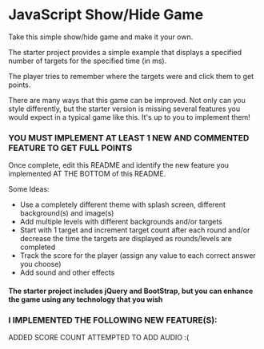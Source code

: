 # JavaScript Show/Hide Game

Take this simple show/hide game and make it your own.

The starter project provides a simple example that displays a specified number of targets for the specified time (in ms).

The player tries to remember where the targets were and click them to get points.

There are many ways that this game can be improved. Not only can you style differently, but the starter version is missing several features you would expect in a typical game like this. It's up to you to implement them!

### YOU MUST IMPLEMENT AT LEAST 1 NEW AND COMMENTED FEATURE TO GET FULL POINTS

Once complete, edit this README and identify the new feature you implemented AT THE BOTTOM of this README.

Some Ideas:

* Use a completely different theme with splash screen, different background(s) and image(s)
* Add multiple levels with different backgrounds and/or targets
* Start with 1 target and increment target count after each round and/or decrease the time the targets are displayed as rounds/levels are completed
* Track the score for the player (assign any value to each correct answer you choose)
* Add sound and other effects


#### The starter project includes jQuery and BootStrap, but you can enhance the game using any technology that you wish

### I IMPLEMENTED THE FOLLOWING NEW FEATURE(S):

ADDED SCORE COUNT
ATTEMPTED TO ADD AUDIO :(



